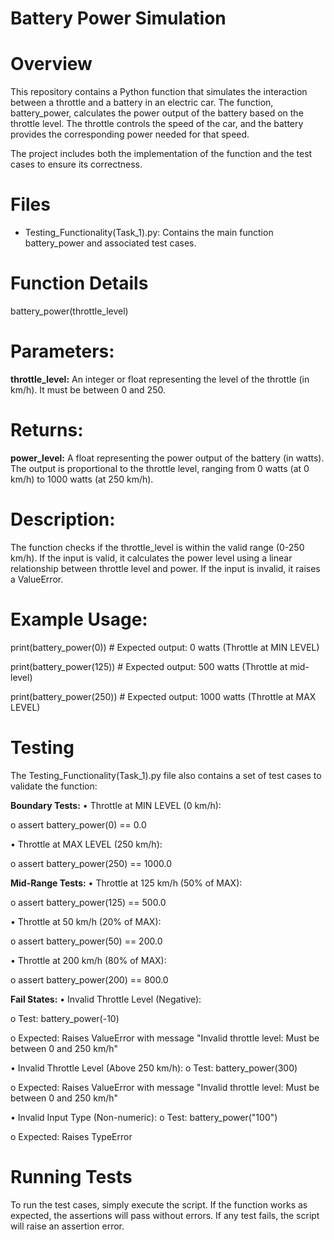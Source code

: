 # Battery Power Simulation

# Overview
This repository contains a Python function that simulates the interaction between a throttle and a battery in an electric car. The function, battery_power, calculates the power output of the battery based on the throttle level. The throttle controls the speed of the car, and the battery provides the corresponding power needed for that speed.

The project includes both the implementation of the function and the test cases to ensure its correctness.

# Files
- Testing_Functionality(Task_1).py: Contains the main function battery_power and associated test cases.

# Function Details
battery_power(throttle_level)

# Parameters:
**throttle_level:** An integer or float representing the level of the throttle (in km/h). It must be between 0 and 250.

# Returns:
**power_level:** A float representing the power output of the battery (in watts). The output is proportional to the throttle level, ranging from 0 watts (at 0 km/h) to 1000 watts (at 250 km/h).

# Description:

The function checks if the throttle_level is within the valid range (0-250 km/h). If the input is valid, it calculates the power level using a linear relationship between throttle level and power. If the input is invalid, it raises a ValueError.

# Example Usage:
print(battery_power(0))      # Expected output: 0 watts (Throttle at MIN LEVEL)

print(battery_power(125))    # Expected output: 500 watts (Throttle at mid-level)

print(battery_power(250))    # Expected output: 1000 watts (Throttle at MAX LEVEL)

# Testing
The Testing_Functionality(Task_1).py file also contains a set of test cases to validate the function:

**Boundary Tests:**
•	Throttle at MIN LEVEL (0 km/h): 

  o	assert battery_power(0) == 0.0
  
•	Throttle at MAX LEVEL (250 km/h): 

  o	assert battery_power(250) == 1000.0
  

**Mid-Range Tests:**
•	Throttle at 125 km/h (50% of MAX): 

  o	assert battery_power(125) == 500.0
  
•	Throttle at 50 km/h (20% of MAX): 

  o	assert battery_power(50) == 200.0
  
•	Throttle at 200 km/h (80% of MAX): 

  o	assert battery_power(200) == 800.0

**Fail States:**
•	Invalid Throttle Level (Negative):

o Test: battery_power(-10)

o Expected: Raises ValueError with message "Invalid throttle level: Must be between 0 and 250 km/h"


•	Invalid Throttle Level (Above 250 km/h):
  o	Test: battery_power(300)
  
  o	Expected: Raises ValueError with message "Invalid throttle level: Must be between 0 and 250 km/h"
  

•	Invalid Input Type (Non-numeric):
  o	Test: battery_power("100")
  
  o	Expected: Raises TypeError
  

# Running Tests
To run the test cases, simply execute the script. If the function works as expected, the assertions will pass without errors. If any test fails, the script will raise an assertion error.
